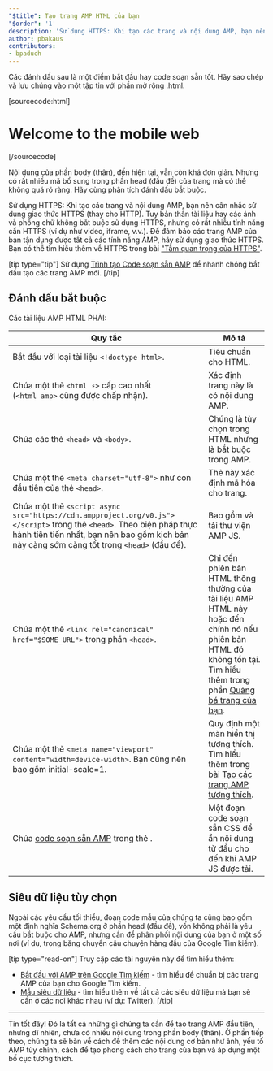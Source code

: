```yaml
---
"$title": Tạo trang AMP HTML của bạn
"$order": '1'
description: 'Sử dụng HTTPS: Khi tạo các trang và nội dung AMP, bạn nên cân nhắc sử dụng giao thức HTTPS (thay cho HTTP). Tuy bản thân tài liệu không bắt buộc sử dụng HTTPS...'
author: pbakaus
contributors:
- bpaduch
---
```


Các đánh dấu sau là một điểm bắt đầu hay code soạn sẵn tốt. Hãy sao chép và lưu chúng vào một tập tin với phần mở rộng .html.

[sourcecode:html]
<!doctype html>
<html amp lang="en">
  <head>
    <meta charset="utf-8">
    <script async src="https://cdn.ampproject.org/v0.js"></script>
    <title>Hello, AMPs</title>
    <link rel="canonical" href="{{doc.url}}">
    <meta name="viewport" content="width=device-width">
    <script type="application/ld+json">
      {
        "@context": "http://schema.org",
        "@type": "NewsArticle",
        "headline": "Open-source framework for publishing content",
        "datePublished": "2015-10-07T12:02:41Z",
        "image": [
          "logo.jpg"
        ]
      }
    </script>
    <style amp-boilerplate>body{-webkit-animation:-amp-start 8s steps(1,end) 0s 1 normal both;-moz-animation:-amp-start 8s steps(1,end) 0s 1 normal both;-ms-animation:-amp-start 8s steps(1,end) 0s 1 normal both;animation:-amp-start 8s steps(1,end) 0s 1 normal both}@-webkit-keyframes -amp-start{from{visibility:hidden}to{visibility:visible}}@-moz-keyframes -amp-start{from{visibility:hidden}to{visibility:visible}}@-ms-keyframes -amp-start{from{visibility:hidden}to{visibility:visible}}@-o-keyframes -amp-start{from{visibility:hidden}to{visibility:visible}}@keyframes -amp-start{from{visibility:hidden}to{visibility:visible}}</style><noscript><style amp-boilerplate>body{-webkit-animation:none;-moz-animation:none;-ms-animation:none;animation:none}</style></noscript>
  </head>
  <body>
    <h1>Welcome to the mobile web</h1>
  </body>
</html>
[/sourcecode]

Nội dung của phần body (thân), đến hiện tại, vẫn còn khá đơn giản. Nhưng có rất nhiều mã bổ sung trong phần head (đầu đề) của trang mà có thể không quá rõ ràng. Hãy cùng phân tích đánh dấu bắt buộc.

Sử dụng HTTPS: Khi tạo các trang và nội dung AMP, bạn nên cân nhắc sử dụng giao thức HTTPS (thay cho HTTP). Tuy bản thân tài liệu hay các ảnh và phông chữ không bắt buộc sử dụng HTTPS, nhưng có rất nhiều tính năng cần HTTPS (ví dụ như video, iframe, v.v.). Để đảm bảo các trang AMP của bạn tận dụng được tất cả các tính năng AMP, hãy sử dụng giao thức HTTPS. Bạn có thể tìm hiểu thêm về HTTPS trong bài ["Tầm quan trọng của HTTPS"](https://developers.google.com/web/fundamentals/security/encrypt-in-transit/why-https).

[tip type="tip"] Sử dụng [Trình tạo Code soạn sẵn AMP](/boilerplate) để nhanh chóng bắt đầu tạo các trang AMP mới. [/tip]

## Đánh dấu bắt buộc

Các tài liệu AMP HTML PHẢI:

Quy tắc | Mô tả
--- | ---
Bắt đầu với loại tài liệu `<!doctype html>`. | Tiêu chuẩn cho HTML.
Chứa một thẻ `<html ⚡>` cấp cao nhất <br>(`<html amp>` cũng được chấp nhận). | Xác định trang này là có nội dung AMP.
Chứa các thẻ `<head>` và `<body>`. | Chúng là tùy chọn trong HTML nhưng là bắt buộc trong AMP.
Chứa một thẻ `<meta charset="utf-8">` như con đầu tiên của thẻ `<head>`. | Thẻ này xác định mã hóa cho trang.
Chứa một thẻ `<script async src="https://cdn.ampproject.org/v0.js"></script>` trong thẻ `<head>`. Theo biện pháp thực hành tiên tiến nhất, bạn nên bao gồm kịch bản này càng sớm càng tốt trong `<head>` (đầu đề). | Bao gồm và tải thư viện AMP JS.
Chứa một thẻ `<link rel="canonical" href="$SOME_URL">` trong phần `<head>`. | Chỉ đến phiên bản HTML thông thường của tài liệu AMP HTML này hoặc đến chính nó nếu phiên bản HTML đó không tồn tại. Tìm hiểu thêm trong phần [Quảng bá trang của bạn](../../../../documentation/guides-and-tutorials/optimize-measure/discovery.md).
Chứa một thẻ `<meta name="viewport" content="width=device-width>`. Bạn cũng nên bao gồm initial-scale=1. | Quy định một màn hiển thị tương thích. Tìm hiểu thêm trong bài [Tạo các trang AMP tương thích](../../../../documentation/guides-and-tutorials/develop/style_and_layout/responsive_design.md).
Chứa [code soạn sẵn AMP](../../../../documentation/guides-and-tutorials/learn/spec/amp-boilerplate.md) trong thẻ <code><head></code>. | Một đoạn code soạn sẵn CSS để ẩn nội dung từ đầu cho đến khi AMP JS được tải.

## Siêu dữ liệu tùy chọn

Ngoài các yêu cầu tối thiểu, đoạn code mẫu của chúng ta cũng bao gồm một định nghĩa Schema.org ở phần head (đầu đề), vốn không phải là yêu cầu bắt buộc cho AMP, nhưng cần để phân phối nội dung của bạn ở một số nơi (ví dụ, trong băng chuyền câu chuyện hàng đầu của Google Tìm kiếm).

[tip type="read-on"] Truy cập các tài nguyên này để tìm hiểu thêm:

- [Bắt đầu với AMP trên Google Tìm kiếm](https://developers.google.com/amp/docs) - tìm hiểu để chuẩn bị các trang AMP của bạn cho Google Tìm kiếm.
- [Mẫu siêu dữ liệu](https://github.com/ampproject/amphtml/tree/master/examples/metadata-examples) - tìm hiểu thêm về tất cả các siêu dữ liệu mà bạn sẽ cần ở các nơi khác nhau (ví dụ: Twitter). [/tip]

<hr>

Tin tốt đây! Đó là tất cả những gì chúng ta cần để tạo trang AMP đầu tiên, nhưng dĩ nhiên, chưa có nhiều nội dung trong phần body (thân). Ở phần tiếp theo, chúng ta sẽ bàn về cách để thêm các nội dung cơ bản như ảnh, yếu tố AMP tùy chỉnh, cách để tạo phong cách cho trang của bạn và áp dụng một bố cục tương thích.
